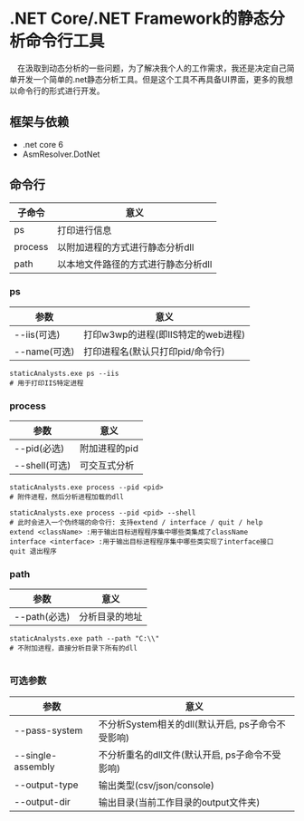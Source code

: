# .NET Core/.NET Framework的静态分析命令行工具
&emsp;在汲取到动态分析的一些问题，为了解决我个人的工作需求，我还是决定自己简单开发一个简单的.net静态分析工具。但是这个工具不再具备UI界面，更多的我想以命令行的形式进行开发。

## 框架与依赖
+ .net core 6
+ AsmResolver.DotNet

## 命令行
|子命令 | 意义|
|------|----|
|ps|打印进行信息|
|process|以附加进程的方式进行静态分析dll|
|path| 以本地文件路径的方式进行静态分析dll|

### ps
|参数|意义|
|---|----|
|--iis(可选)|打印w3wp的进程(即IIS特定的web进程)|
|--name(可选)|打印进程名(默认只打印pid/命令行)|

```
staticAnalysts.exe ps --iis
# 用于打印IIS特定进程
```

### process
|参数|意义|
|---|---|
|--pid(必选)|附加进程的pid|
|--shell(可选) | 可交互式分析|

```
staticAnalysts.exe process --pid <pid>
# 附件进程，然后分析进程加载的dll

staticAnalysts.exe process --pid <pid> --shell
# 此时会进入一个伪终端的命令行: 支持extend / interface / quit / help
extend <className> :用于输出目标进程程序集中哪些类集成了className
interface <interface> :用于输出目标进程程序集中哪些类实现了interface接口
quit 退出程序
```

### path
|参数|意义|
|---|---|
|--path(必选)|分析目录的地址|

```
staticAnalysts.exe path --path "C:\\"
# 不附加进程，直接分析目录下所有的dll


```

### 可选参数
|参数|意义|
|---|---|
|--pass-system|不分析System相关的dll(默认开启, ps子命令不受影响)|
|--single-assembly|不分析重名的dll文件(默认开启, ps子命令不受影响)|
|--output-type|输出类型(csv/json/console)|
|--output-dir|输出目录(当前工作目录的output文件夹)|